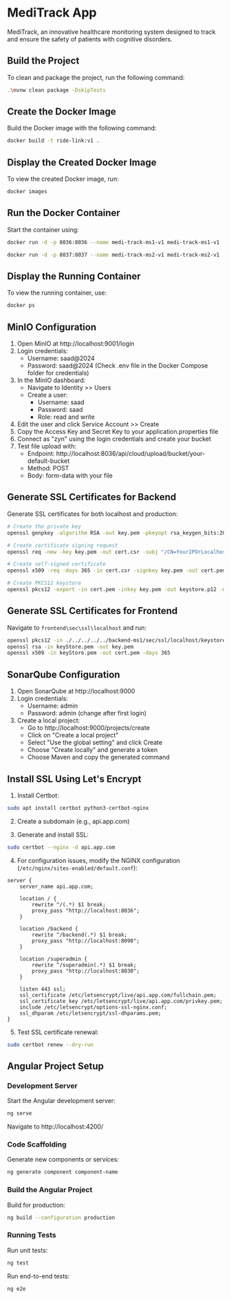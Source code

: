 # MediTrack App

MediTrack, an innovative healthcare monitoring system designed to track and ensure the safety of patients with cognitive disorders.
## Build the Project

To clean and package the project, run the following command:

```bash
.\mvnw clean package -DskipTests
```

## Create the Docker Image

Build the Docker image with the following command:

```bash
docker build -t ride-link:v1 .
```

## Display the Created Docker Image

To view the created Docker image, run:

```bash
docker images
```

## Run the Docker Container

Start the container using:

```bash
docker run -d -p 8036:8036 --name medi-track-ms1-v1 medi-track-ms1-v1
```

```bash
docker run -d -p 8037:8037 --name medi-track-ms2-v1 medi-track-ms2-v1
```


## Display the Running Container

To view the running container, use:

```bash
docker ps
```

## MinIO Configuration

1. Open MinIO at http://localhost:9001/login
2. Login credentials:
   - Username: saad@2024
   - Password: saad@2024
   (Check .env file in the Docker Compose folder for credentials)
3. In the MinIO dashboard:
   - Navigate to Identity >> Users
   - Create a user:
     - Username: saad
     - Password: saad
     - Role: read and write
4. Edit the user and click Service Account >> Create
5. Copy the Access Key and Secret Key to your application.properties file
6. Connect as "zyn" using the login credentials and create your bucket
7. Test file upload with:
   - Endpoint: http://localhost:8036/api/cloud/upload/bucket/your-default-bucket
   - Method: POST
   - Body: form-data with your file

## Generate SSL Certificates for Backend

Generate SSL certificates for both localhost and production:

```bash
# Create the private key
openssl genpkey -algorithm RSA -out key.pem -pkeyopt rsa_keygen_bits:2048

# Create certificate signing request
openssl req -new -key key.pem -out cert.csr -subj "/CN=YourIPOrLocalhost"

# Create self-signed certificate
openssl x509 -req -days 365 -in cert.csr -signkey key.pem -out cert.pem

# Create PKCS12 keystore
openssl pkcs12 -export -in cert.pem -inkey key.pem -out keystore.p12 -name yourAliasForExample
```

## Generate SSL Certificates for Frontend

Navigate to `frontend\sec\ssl\localhost` and run:

```bash
openssl pkcs12 -in ./../../../../backend-ms1/sec/ssl/localhost/keystore.p12 -out keyStore.pem -nodes
openssl rsa -in keyStore.pem -out key.pem
openssl x509 -in keyStore.pem -out cert.pem -days 365
```

## SonarQube Configuration

1. Open SonarQube at http://localhost:9000
2. Login credentials:
   - Username: admin
   - Password: admin (change after first login)
3. Create a local project:
   - Go to http://localhost:9000/projects/create
   - Click on "Create a local project"
   - Select "Use the global setting" and click Create
   - Choose "Create locally" and generate a token
   - Choose Maven and copy the generated command

## Install SSL Using Let's Encrypt

1. Install Certbot:
```bash
sudo apt install certbot python3-certbot-nginx
```

2. Create a subdomain (e.g., api.app.com)

3. Generate and install SSL:
```bash
sudo certbot --nginx -d api.app.com
```

4. For configuration issues, modify the NGINX configuration (`/etc/nginx/sites-enabled/default.conf`):

```nginx
server {
    server_name api.app.com;

    location / {
        rewrite ^/(.*) $1 break;
        proxy_pass "http://localhost:8036";
    }

    location /backend {
        rewrite ^/backend(.*) $1 break;
        proxy_pass "http://localhost:8090";
    }

    location /superadmin {
        rewrite ^/superadmin(.*) $1 break;
        proxy_pass "http://localhost:8030";
    }

    listen 443 ssl;
    ssl_certificate /etc/letsencrypt/live/api.app.com/fullchain.pem;
    ssl_certificate_key /etc/letsencrypt/live/api.app.com/privkey.pem;
    include /etc/letsencrypt/options-ssl-nginx.conf;
    ssl_dhparam /etc/letsencrypt/ssl-dhparams.pem;
}
```

5. Test SSL certificate renewal:
```bash
sudo certbot renew --dry-run
```

## Angular Project Setup

### Development Server

Start the Angular development server:

```bash
ng serve
```

Navigate to http://localhost:4200/

### Code Scaffolding

Generate new components or services:

```bash
ng generate component component-name
```

### Build the Angular Project

Build for production:

```bash
ng build --configuration production
```

### Running Tests

Run unit tests:

```bash
ng test
```

Run end-to-end tests:

```bash
ng e2e
```
